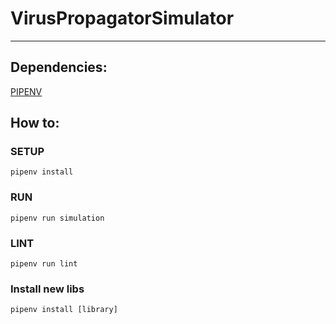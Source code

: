 # VirusPropagatorSimulator

----

## Dependencies:
[PIPENV](https://pipenv.pypa.io/en/latest/)

## How to:

### SETUP
```
pipenv install
```

### RUN
```
pipenv run simulation
```

### LINT
```
pipenv run lint
```

### Install new libs
```
pipenv install [library]
```